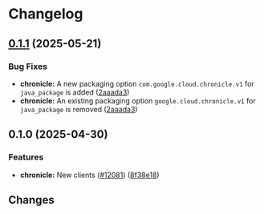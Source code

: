 # Changelog

## [0.1.1](https://github.com/googleapis/google-cloud-go/compare/chronicle/v0.1.0...chronicle/v0.1.1) (2025-05-21)


### Bug Fixes

* **chronicle:** A new packaging option `com.google.cloud.chronicle.v1` for `java_package` is added ([2aaada3](https://github.com/googleapis/google-cloud-go/commit/2aaada3fb7a9d3eaacec3351019e225c4038646b))
* **chronicle:** An existing packaging option `google.cloud.chronicle.v1` for `java_package` is removed ([2aaada3](https://github.com/googleapis/google-cloud-go/commit/2aaada3fb7a9d3eaacec3351019e225c4038646b))

## 0.1.0 (2025-04-30)


### Features

* **chronicle:** New clients ([#12081](https://github.com/googleapis/google-cloud-go/issues/12081)) ([8f38e18](https://github.com/googleapis/google-cloud-go/commit/8f38e18f030f54756e5d556e5c3cbc6146bfe149))

## Changes
